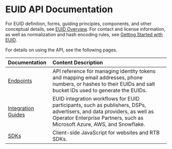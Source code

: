 # EUID API Documentation

For EUID definition, forms, guiding principles, components, and other conceptual details, see [EUID Overview](../../README.md). For contact and license information, as well as normalization and hash encoding rules, see [Getting Started with EUID](../README.md).

For details on using the API, see the following pages.

| Documentation | Content Description |
| :--- | :--- |
| [Endpoints](./endpoints/README.md) | API reference for managing identity tokens and mapping email addresses, phone numbers, or hashes to their EUIDs and salt bucket IDs used to generate the EUIDs. |
| [Integration Guides](./guides/README.md) | EUID integration workflows for EUID participants, such as publishers, DSPs, advertisers, and data providers, as well as Operator Enterprise Partners, such as Microsoft Azure, AWS, and Snowflake. |
| [SDKs](./sdks/README.md) | Client-side JavaScript for websites and RTB SDKs. | 


